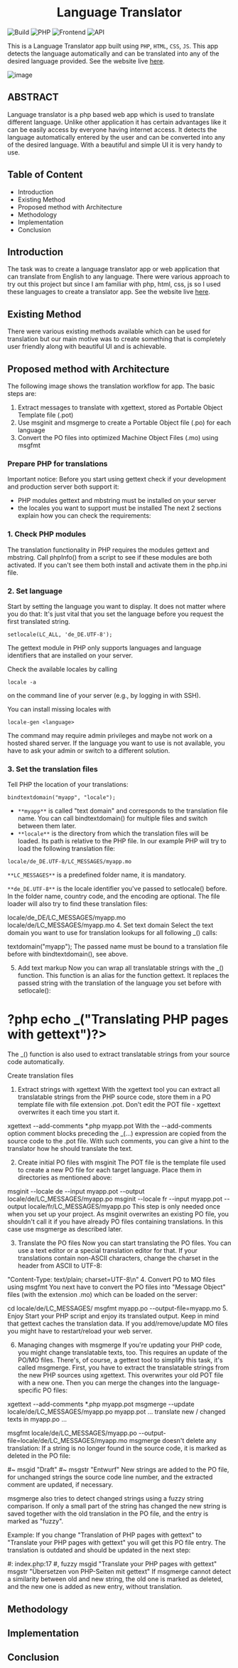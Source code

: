 <h1 align="center">
    Language Translator
</h1>

![Build](https://img.shields.io/badge/Build-Passing-success?https://img.shields.io/endpoint?url=https://language-translator-abhi6722.herokuapp.com&style=for-the-badge)
![PHP](https://img.shields.io/badge/PHP-7.2.5-blueviolet?style=for-the-badge)
![Frontend](https://img.shields.io/badge/Frontend-HTML/CSS/JS-green?style=for-the-badge)
![API](https://img.shields.io/badge/API-Google_Translate-fcba03?style=for-the-badge)

This is a Language Translator app built using `PHP`, `HTML`, `CSS`, `JS`. This app detects the language automatically and can be translated into any of the desired language provided. See the website live [here](https://language-translator-abhi6722.herokuapp.com).

![image](https://github.com/Abhi6722/language-translator/blob/main/github-images/ss1.png)

## ABSTRACT
Language translator is a php based web app which is used to translate different language. Unlike other application it has certain advantages like it can be easily access by everyone having internet access. It detects the language automatically entered by the user and can be converted into any of the desired language. With a beautiful and simple UI it is very handy to use.

## Table of Content
- Introduction
- Existing Method
- Proposed method with Architecture
- Methodology
- Implementation
- Conclusion

## Introduction
The task was to create a language translator app or web application that can translate from English to any language. There were various approach to try out this project but since I am familiar with php, html, css, js so I used these languages to create a translator app. See the website live [here](https://language-translator-abhi6722.herokuapp.com).

## Existing Method
There were various existing methods available which can be used for translation but our main motive was to create something that is completely user friendly along with beautiful UI and is achievable.  

## Proposed method with Architecture

The following image shows the translation workflow for app. The basic steps are:

1. Extract messages to translate with xgettext, stored as Portable Object Template file (.pot)
2. Use msginit and msgmerge to create a Portable Object file (.po) for each language
3. Convert the PO files into optimized Machine Object Files (.mo) using msgfmt

### Prepare PHP for translations
Important notice: Before you start using gettext check if your development and production server both support it:

- PHP modules gettext and mbstring must be installed on your server
- the locales you want to support must be installed
The next 2 sections explain how you can check the requirements:

### 1. Check PHP modules
The translation functionality in PHP requires the modules gettext and mbstring. Call phpInfo() from a script to see if these modules are both activated. If you can't see them both install and activate them in the php.ini file.

### 2. Set language
Start by setting the language you want to display. It does not matter where you do that: It's just vital that you set the language before you request the first translated string.

```
setlocale(LC_ALL, 'de_DE.UTF-8');
```
The gettext module in PHP only supports languages and language identifiers that are installed on your server.

Check the available locales by calling
```
locale -a
```
on the command line of your server (e.g., by logging in with SSH).

You can install missing locales with
```
locale-gen <language>
```
The command may require admin privileges and maybe not work on a hosted shared server. If the language you want to use is not available, you have to ask your admin or switch to a different solution.

### 3. Set the translation files
Tell PHP the location of your translations:
```
bindtextdomain("myapp", "locale");
```
- `**myapp**` is called "text domain" and corresponds to the translation file name. You can call bindtextdomain() for multiple files and switch between them later.
- `**locale**` is the directory from which the translation files will be loaded. Its path is relative to the PHP file.
In our example PHP will try to load the following translation file:
```
locale/de_DE.UTF-8/LC_MESSAGES/myapp.mo
```
`**LC_MESSAGES**` is a predefined folder name, it is mandatory.

`**de_DE.UTF-8**` is the locale identifier you've passed to setlocale() before. In the folder name, country code, and the encoding are optional. The file loader will also try to find these translation files:

locale/de_DE/LC_MESSAGES/myapp.mo
locale/de/LC_MESSAGES/myapp.mo
4. Set text domain
Select the text domain you want to use for translation lookups for all following _() calls:

textdomain("myapp");
The passed name must be bound to a translation file before with bindtextdomain(), see above.

5. Add text markup
Now you can wrap all translatable strings with the _() function. This function is an alias for the function gettext. It replaces the passed string with the translation of the language you set before with setlocale():

<h1>
    <?="<"?>?php echo _("Translating PHP pages with gettext")?>
</h1>
The _() function is also used to extract translatable strings from your source code automatically.

Create translation files
1. Extract strings with xgettext
With the xgettext tool you can extract all translatable strings from the PHP source code, store them in a PO template file with file extension .pot.
Don't edit the POT file - xgettext overwrites it each time you start it.

xgettext --add-comments *.php myapp.pot
With the --add-comments option comment blocks preceding the _(...) expression are copied from the source code to the .pot file. With such comments, you can give a hint to the translator how he should translate the text.

2. Create initial PO files with msginit
The POT file is the template file used to create a new PO file for each target language. Place them in directories as mentioned above:

msginit --locale de --input myapp.pot --output locale/de/LC_MESSAGES/myapp.po
msginit --locale fr --input myapp.pot --output  locale/fr/LC_MESSAGES/myapp.po
This step is only needed once when you set up your project. As msginit overwrites an existing PO file, you shouldn't call it if you have already PO files containing translations. In this case use msgmerge as described later.

3. Translate the PO files
Now you can start translating the PO files. You can use a text editor or a special translation editor for that. If your translations contain non-ASCII characters, change the charset in the header from ASCII to UTF-8:

"Content-Type: text/plain; charset=UTF-8\n"
4. Convert PO to MO files using msgfmt
You next have to convert the PO files into "Message Object" files (with the extension .mo) which can be loaded on the server:

cd locale/de/LC_MESSAGES/
msgfmt myapp.po --output-file=myapp.mo
5. Enjoy
Start your PHP script and enjoy its translated output. Keep in mind that gettext caches the translation data. If you add/remove/update MO files you might have to restart/reload your web server.

6. Managing changes with msgmerge
If you're updating your PHP code, you might change translatable texts, too. This requires an update of the PO/MO files. There's, of course, a gettext tool to simplify this task, it's called msgmerge. First, you have to extract the translatable strings from the new PHP sources using xgettext. This overwrites your old POT file with a new one. Then you can merge the changes into the language-specific PO files:

xgettext --add-comments *.php myapp.pot
msgmerge --update locale/de/LC_MESSAGES/myapp.po myapp.pot
... translate new / changed texts in myapp.po ...

msgfmt locale/de/LC_MESSAGES/myapp.po --output-file=locale/de/LC_MESSAGES/myapp.mo
msgmerge doesn't delete any translation: If a string is no longer found in the source code, it is marked as deleted in the PO file:

#~ msgid "Draft"
#~ msgstr "Entwurf"
New strings are added to the PO file, for unchanged strings the source code line number, and the extracted comment are updated, if necessary.

msgmerge also tries to detect changed strings using a fuzzy string comparison. If only a small part of the string has changed the new string is saved together with the old translation in the PO file, and the entry is marked as "fuzzy".

Example: If you change "Translation of PHP pages with gettext" to "Translate your PHP pages with gettext" you will get this PO file entry. The translation is outdated and should be updated in the next step:

#: index.php:17
#, fuzzy
msgid "Translate your PHP pages with gettext"
msgstr "Übersetzen von PHP-Seiten mit gettext"
If msgmerge cannot detect a similarity between old and new string, the old one is marked as deleted, and the new one is added as new entry, without translation.

## Methodology

## Implementation

## Conclusion

